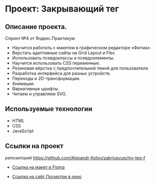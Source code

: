 # Проект: Закрывающий тег

## Описание проекта.
Спринт №4 от Яндекс.Практикум
* Научится работать с макетом в графическом редакторе «Фигма».
* Верстать адаптивные сайты на Grid Layout и Flex.
* Использовать псевдоклассы и псевдоэлементы.
* Научится использовать CSS переменные.
* Резиновая вёрстка с предпочтительной темой для пользователя.
* Разработка интерфейса для разных устройств.
* Переходы и 2D-трансформации.
* Анимации.
* Вариативные шрифты.
* Читаем и управляем SVG.

## Используемые технологии
* HTML
* CSS
* JavaScript

## Ссылки на проект

репозиторий https://github.com/Alexandr-Kotov/zakrivayuschiy-teg-f

* [Ссылка на макет в Figma](https://www.figma.com/file/JQhPLs2COLIeZtAtlsBS34/%238-%3C%2Fзакрывающий-тег%3E?type=design&node-id=801-1594&mode=design&t=lcePUxSguIqBjGKV-0)

* [Ссылка на сайт Посмотри в окно](https://alexandr-kotov.github.io/zakrivayuschiy-teg-f/)
